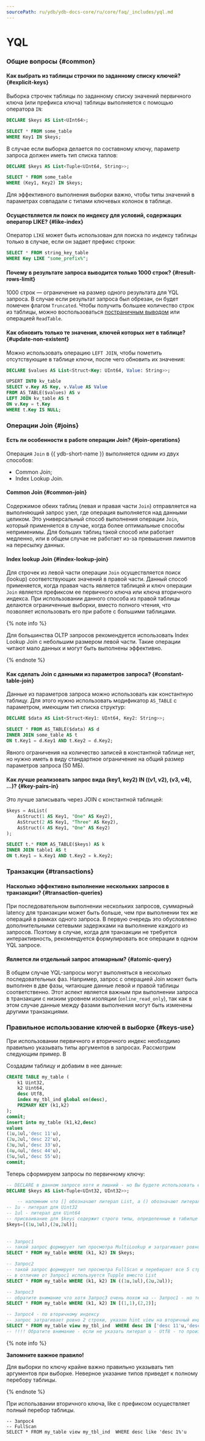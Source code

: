 ```yaml
---
sourcePath: ru/ydb/ydb-docs-core/ru/core/faq/_includes/yql.md
---
```

# YQL

### Общие вопросы {#common}

#### Как выбрать из таблицы строчки по заданному списку ключей? {#explicit-keys}

Выборка строчек таблицы по заданному списку значений первичного ключа (или префикса ключа) таблицы выполняется с помощью оператора `IN`:

```sql
DECLARE $keys AS List<UInt64>;

SELECT * FROM some_table
WHERE Key1 IN $keys;
```

В случае если выборка делается по составному ключу, параметр запроса должен иметь тип списка таплов:

```sql
DECLARE $keys AS List<Tuple<UInt64, String>>;

SELECT * FROM some_table
WHERE (Key1, Key2) IN $keys;
```

Для эффективного выполнения выборки важно, чтобы типы значений в параметрах совпадали с типами ключевых колонок в таблице.

#### Осуществляется ли поиск по индексу для условий, содержащих оператор LIKE? {#like-index}

Оператор `LIKE` может быть использован для поиска по индексу таблицы только в случае, если он задает префикс строки:

```sql
SELECT * FROM string_key_table
WHERE Key LIKE "some_prefix%";
```

#### Почему в результате запроса выводится только 1000 строк? {#result-rows-limit}

1000 строк — ограничение на размер одного результата для YQL запроса. В случае если результат запроса был обрезан, он будет помечен флагом `Truncated`. Чтобы получить большее количество строк из таблицы, можно воспользоваться [постраничным выводом](../../best_practices/paging.md) или операцией `ReadTable`.

#### Как обновить только те значения, ключей которых нет в таблице? {#update-non-existent}

Можно использовать операцию `LEFT JOIN`, чтобы пометить отсутствующие в таблице ключи, после чего обновить их значения:

```sql
DECLARE $values AS List<Struct<Key: UInt64, Value: String>>;

UPSERT INTO kv_table
SELECT v.Key AS Key, v.Value AS Value
FROM AS_TABLE($values) AS v
LEFT JOIN kv_table AS t
ON v.Key = t.Key
WHERE t.Key IS NULL;
```

### Операции Join {#joins}

#### Есть ли особенности в работе операции Join? {#join-operations}

Операция `Join` в {{ ydb-short-name }} выполняется одним из двух способов:

* Common Join;
* Index Lookup Join.

#### Common Join {#common-join}

Содержимое обеих таблиц (левая и правая части `Join`) отправляется на выполняющий запрос узел, где операция выполняется над данными целиком. Это универсальный способ выполнения операции `Join`, который применяется в случае, когда более оптимальные способы неприменимы. Для больших таблиц такой способ или работает медленно, или в общем случае не работает из-за превышения лимитов на пересылку данных.

#### Index lookup Join {#index-lookup-join}

Для строчек из левой части операции `Join` осуществляется поиск (lookup) соответствующих значений в правой части. Данный способ применяется, когда правая часть является таблицей и ключ операции `Join` является префиксом ее первичного ключа или ключа вторичного индекса. При использовании данного способа из правой таблицы делаются ограниченные выборки, вместо полного чтения, что позволяет использовать его при работе с большими таблицами.

{% note info %}

Для большинства OLTP запросов рекомендуется использовать Index Lookup Join с небольшим размером левой части. Такие операции читают мало данных и могут быть выполнены эффективно.

{% endnote %}

#### Как сделать Join с данными из параметров запроса? {#constant-table-join}

Данные из параметров запроса можно использовать как константную таблицу. Для этого нужно использовать модификатор `AS_TABLE` с параметром, имеющим тип списка структур:

```sql
DECLARE $data AS List<Struct<Key1: UInt64, Key2: String>>;

SELECT * FROM AS_TABLE($data) AS d
INNER JOIN some_table AS t
ON t.Key1 = d.Key1 AND t.Key2 = d.Key2;
```

Явного ограничения на количество записей в константной таблице нет, но нужно иметь в виду стандартное ограничение на общий размер параметров запроса (50 МБ).

#### Как лучше реализовать запрос вида (key1, key2) IN ((v1, v2), (v3, v4), ...)? {#key-pairs-in}

Это лучше записывать через JOIN с константной таблицей:

```sql
$keys = AsList(
    AsStruct(1 AS Key1, "One" AS Key2),
    AsStruct(2 AS Key1, "Three" AS Key2),
    AsStruct(4 AS Key1, "One" AS Key2)
);

SELECT t.* FROM AS_TABLE($keys) AS k
INNER JOIN table1 AS t
ON t.Key1 = k.Key1 AND t.Key2 = k.Key2;
```

### Транзакции {#transactions}

#### Насколько эффективно выполнение нескольких запросов в транзакции? {#transaction-queries}

При последовательном выполнении нескольких запросов, суммарный latency для транзакции может быть больше, чем при выполнении тех же операций в рамках одного запроса. В первую очередь это обусловлено дополнительными сетевыми задержками на выполнение каждого из запросов. Поэтому в случае, когда для транзакции не требуется интерактивность, рекомендуется формулировать все операции в одном YQL запросе.

#### Является ли отдельный запрос атомарным? {#atomic-query}

В общем случае YQL-запросы могут выполняться в несколько последовательных фаз. Например, запрос с операцией Join может быть выполнен в две фазы, читающие данные левой и правой таблицы соответственно. Этот аспект является важным при выполнении запроса в транзакции с низким уровнем изоляции (`online_read_only`), так как в этом случае данные между фазами выполнения могут быть изменены другими транзакциями.

### Правильное использование ключей в выборке {#keys-use}

При использовании первичного и вторичного индекс необходимо правильно указывать типы аргументов в запросах. Рассмотрим следующим пример. В

Создадим таблицу и добавим в нее данные:
```sql
CREATE TABLE my_table (
    k1 Uint32,
    k2 Uint64,
    desc Utf8,
    index my_tbl_ind global on(desc),
    PRIMARY KEY (k1,k2)
);
commit;
insert into my_table (k1,k2,desc)
values
(1u,1ul,'desc 11'u),
(2u,2ul,'desc 22'u),
(3u,3ul,'desc 33'u),
(4u,4ul,'desc 44'u),
(5u,5ul,'desc 55'u);
commit;
```

Теперь сформируем запросы по первичному ключу:
```sql
-- DECLARE в данном запросе хотя и лишний - но Вы будете использовать его для передачи параметров при работе с YDB SDK
DECLARE $keys AS List<Tuple<UInt32, UInt32>>;

    -- напомним что [] обозначают литерал List, а () обозначают литерал для Tuple
-- 1u - литерал для Uint32
-- 1ul - литерал для Uint64
-- присваивание для $keys содержит строго типы, определенные в табилце (Uint32 и Uint64)    
$keys=[(1u,1ul),(2u,2ul)];
    
    
-- Запрос1
-- такой запрос формирует тип просмотра MultiLookup и затрагивает ровно 2 строки
SELECT * FROM my_table WHERE (k1, k2) IN $keys;

-- Запрос2
-- такой запрос формирует тип просмотра FullScan и перебирает все 5 строк
-- в отличие от Запрос1 используется Tupple вместо List
SELECT * FROM my_table WHERE (k1, k2) IN ((1u,1ul),(2u,2ul));

-- Запрос3
-- обратите внимание что хотя Запрос3 очень похож на -- Запрос1 - но тем не менее здесь тип аргументов четко не указан - что привело к полному перебору строк - FullScan
SELECT * FROM my_table WHERE (k1, k2) IN [(1,1),(2,2)];

-- Запрос4 - по вторичному индексу
-- запрос затрагивает ровно 2 строки, указан hint view на вторичный индекс
SELECT * FROM my_table view my_tbl_ind  WHERE desc IN ['desc 11'u,'desc 22'u];
-- !!!! Обратите внимание - если не указать литерал u - Utf8 - то произойдет полный перебор всех строк таблицы
```

{% note info %}

**Запомните важное правило!**

Для выборки по ключу крайне важно правильно указывать тип аргументов при выборке. Неверное указание типов приведет к полному перебору таблицы.

{% endnote %}

При использвании вторичного ключа, like с префиксом осуществляет полный перебор таблицы.

```
-- Запрос4
-- FullScan
SELECT * FROM my_table view my_tbl_ind  WHERE desc like 'desc 1%'u

```
